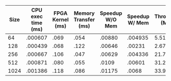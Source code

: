 | Size | CPU exec time (ms) | FPGA Kernel (ms) | Memory Transfer (ms) | Speedup W/O Mem | Speedup W/ Mem | Throughput (MB/s) |
|------|--------------------|------------------|----------------------|-----------------|----------------|-------------------|
|64| .000607 | .069 | .054 | .00880 | .004935 | 5.5155 |
|128 | .000439 | .068 | .122 | .00646 | .00231 | 2.67 |
|256| .000667 | .106 | .047 | .00629| .004336 | 21.718|
|512 | .000871 | .080 | .055 | .0109|  .00601 | 31.229 |
|1024| .001386 | .118 | .086 | .01175 | .0068 | 33.922 |




